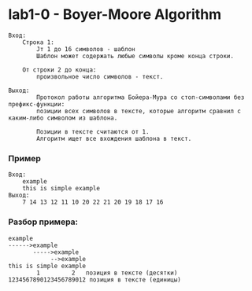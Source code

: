 # lab1-0 - Boyer-Moore Algorithm
    Вход:
        Cтрока 1:
            Jт 1 до 16 символов - шаблон
            Шаблон может содержать любые символы кроме конца строки.

        От строки 2 до конца:
            произвольное число символов - текст.

    Выход:
            Протокол работы алгоритма Бойера-Мура со стоп-символами без префикс-функции:
            позиции всех символов в тексте, которые алгоритм сравнил с каким-либо символом из шаблона.

            Позиции в тексте считаются от 1.
            Алгоритм ищет все вхождения шаблона в текст.
### Пример
    Вход:
        example
        this is simple example
    Выход:
        7 14 13 12 11 10 20 22 21 20 19 18 17 16

### Разбор примера:
    example
    ------>example
           ----->example
                -->example
    this is simple example
            1         2   позиция в тексте (десятки)
    1234567890123456789012 позиция в тексте (единицы)
